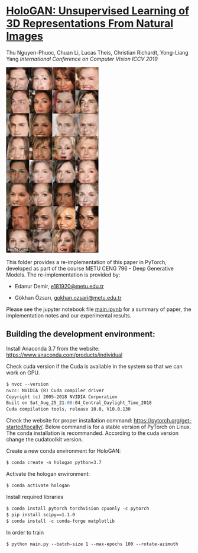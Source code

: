 # [HoloGAN: Unsupervised Learning of 3D Representations From Natural Images](https://arxiv.org/abs/1904.01326)

Thu Nguyen-Phuoc, Chuan Li, Lucas Theis, Christian Richardt, Yong-Liang Yang
*International Conference on Computer Vision ICCV 2019*

**<img src="samples/epoch99.gif">**

This folder provides a re-implementation of this paper in PyTorch, developed as part of the course METU CENG 796 - Deep Generative Models. The re-implementation is provided by:

* Edanur Demir, e181920@metu.edu.tr

* Gökhan Özsarı, gokhan.ozsari@metu.edu.tr

Please see the jupyter notebook file [main.ipynb](main.ipynb) for a summary of paper, the implementation notes and our experimental results.


## Building the development environment:
Install Anaconda 3.7 from the website: https://www.anaconda.com/products/individual

Check cuda version if the Cuda is avaliable in the system so that we can work on GPU.
```markdown  
$ nvcc --version
nvcc: NVIDIA (R) Cuda compiler driver
Copyright (c) 2005-2018 NVIDIA Corporation
Built on Sat_Aug_25_21:08:04_Central_Daylight_Time_2018
Cuda compilation tools, release 10.0, V10.0.130
```
Check the website for proper installation command: https://pytorch.org/get-started/locally/. Below command is for a stable version of PyTorch on Linux. The conda installation is recommanded. According to the cuda version change the cudatoolkit version.


Create a new conda environment for HoloGAN:
```markdown  
$ conda create -n hologan python=3.7
```

Activate the hologan environment:
```markdown  
$ conda activate hologan
```

Install required libraries
```markdown  
$ conda install pytorch torchvision cpuonly -c pytorch
$ pip install scipy==1.1.0
$ conda install -c conda-forge matplotlib
```

In order to train
```markdown  
$ python main.py --batch-size 1 --max-epochs 100 --rotate-azimuth
```
